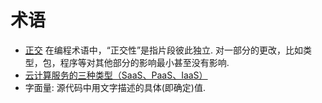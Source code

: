 # 术语

- [正交](https://about.sourcegraph.com/go/idiomatic-go)
在编程术语中，“正交性”是指片段彼此独立. 对一部分的更改，比如类型，包，程序等对其他部分的影响最小甚至没有影响.
- [云计算服务的三种类型（SaaS、PaaS、IaaS）](https://community.emc.com/docs/DOC-28729)
- 字面量: 源代码中用文字描述的具体(即确定)值.